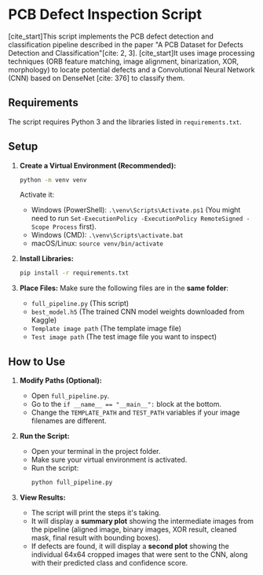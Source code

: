 # PCB Defect Inspection Script

[cite_start]This script implements the PCB defect detection and classification pipeline described in the paper "A PCB Dataset for Defects Detection and Classification"[cite: 2, 3]. [cite_start]It uses image processing techniques (ORB feature matching, image alignment, binarization, XOR, morphology) to locate potential defects and a Convolutional Neural Network (CNN) based on DenseNet [cite: 376] to classify them.

## Requirements

The script requires Python 3 and the libraries listed in `requirements.txt`.

## Setup

1.  **Create a Virtual Environment (Recommended):**
    ```bash
    python -m venv venv
    ```
    Activate it:
    * Windows (PowerShell): `.\venv\Scripts\Activate.ps1` (You might need to run `Set-ExecutionPolicy -ExecutionPolicy RemoteSigned -Scope Process` first).
    * Windows (CMD): `.\venv\Scripts\activate.bat`
    * macOS/Linux: `source venv/bin/activate`

2.  **Install Libraries:**
    ```bash
    pip install -r requirements.txt
    ```

3.  **Place Files:**
    Make sure the following files are in the **same folder**:
    * `full_pipeline.py` (This script)
    * `best_model.h5` (The trained CNN model weights downloaded from Kaggle)
    * `Template image path` (The template image file)
    * `Test image path` (The test image file you want to inspect)

## How to Use

1.  **Modify Paths (Optional):**
    * Open `full_pipeline.py`.
    * Go to the `if __name__ == "__main__":` block at the bottom.
    * Change the `TEMPLATE_PATH` and `TEST_PATH` variables if your image filenames are different.

2.  **Run the Script:**
    * Open your terminal in the project folder.
    * Make sure your virtual environment is activated.
    * Run the script:
        ```bash
        python full_pipeline.py
        ```

3.  **View Results:**
    * The script will print the steps it's taking.
    * It will display a **summary plot** showing the intermediate images from the pipeline (aligned image, binary images, XOR result, cleaned mask, final result with bounding boxes).
    * If defects are found, it will display a **second plot** showing the individual 64x64 cropped images that were sent to the CNN, along with their predicted class and confidence score.

